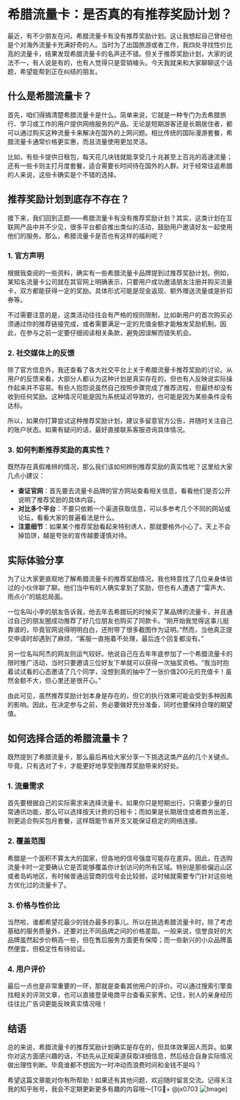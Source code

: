 # 希腊流量卡：是否真的有推荐奖励计划？

最近，有不少朋友在问，希腊流量卡有没有推荐奖励计划。这让我想起自己曾经也是个对海外流量卡充满好奇的人。当时为了出国旅游或者工作，我四处寻找性价比高的流量卡，结果发现希腊流量卡的名声还不错。但关于推荐奖励计划，大家的说法不一，有人说是有的，也有人觉得只是营销噱头。今天我就来和大家聊聊这个话题，希望能帮到正在纠结的朋友。

## 什么是希腊流量卡？

首先，咱们得搞清楚希腊流量卡是什么。简单来说，它就是一种专门为去希腊旅行、学习或工作的用户提供网络服务的产品。无论是短期游客还是长期居住者，都可以通过购买这种流量卡来解决在国外的上网问题。相比传统的国际漫游套餐，希腊流量卡通常价格更实惠，而且流量使用更加灵活。

比如，有些卡提供日租包，每天花几块钱就能享受几十兆甚至上百兆的高速流量；还有一些卡则主打月度套餐，适合需要长时间待在国外的人群。对于经常往返希腊的人来说，这些卡确实是个不错的选择。

## 推荐奖励计划到底存不存在？

接下来，我们回到正题——希腊流量卡有没有推荐奖励计划？其实，这类计划在互联网产品中并不少见，很多平台都会推出类似的活动，鼓励用户邀请好友一起使用他们的服务。那么，希腊流量卡是否也有这样的福利呢？

### 1. **官方声明**
根据我查阅的一些资料，确实有一些希腊流量卡品牌提到过推荐奖励计划。例如，某知名流量卡公司就在其官网上明确表示，只要用户成功邀请朋友注册并购买流量卡，双方都能获得一定的奖励。具体形式可能是现金返现、额外赠送流量或是折扣券等。

不过需要注意的是，这类活动往往会有严格的规则限制，比如新用户的首次购买必须通过你的推荐链接完成，或者需要满足一定的充值金额才能触发奖励机制。因此，在参与之前一定要仔细阅读相关条款，避免因误解而错失机会。

### 2. **社交媒体上的反馈**
除了官方信息外，我还查看了各大社交平台上关于希腊流量卡推荐奖励的讨论。从用户的反馈来看，大部分人都认为这种计划是真实存在的，但也有人反映说实际操作起来并不容易。有些人抱怨说虽然自己按照步骤完成了推荐流程，但最终却没有收到任何奖励。这种情况可能是因为系统延迟导致的，也可能是因为某些条件没有达标。

所以，如果你打算尝试这种推荐奖励计划，建议多留意官方公告，并随时关注自己的账户状态。如果有疑问的话，最好直接联系客服咨询具体情况。

### 3. **如何判断推荐奖励的真实性？**
既然存在真假难辨的情况，那么我们该如何辨别推荐奖励的真实性呢？这里给大家几点小建议：

- **查证官网**：首先要去流量卡品牌的官方网站查看相关信息，看看他们是否公开说明了推荐奖励的具体内容。
- **对比多个平台**：不要只依赖一个渠道获取信息，可以多参考几个不同的网站或论坛，看看大家的普遍看法是什么。
- **注意细节**：如果某个推荐奖励看起来特别诱人，那就要格外小心了。天上不会掉馅饼，越是夸张的宣传越要谨慎对待。

## 实际体验分享

为了让大家更直观地了解希腊流量卡的推荐奖励情况，我也特意找了几位亲身体验过的小伙伴聊了聊。他们当中有的人确实拿到了奖励，但也有人遭遇了“雷声大、雨点小”的尴尬局面。

一位名叫小李的朋友告诉我，他去年去希腊玩的时候买了某品牌的流量卡，并且通过自己的朋友圈成功推荐了好几位朋友也购买了同款卡。“刚开始我觉得这事儿挺靠谱的，毕竟官网说得明明白白，还附带了很多截图作为证明。”然而，当他真正提交申请时却遇到了麻烦，“客服一直拖着不处理，最后连个回复都没有。”

另一位名叫阿杰的网友则运气较好。他说自己在去年年底参加了一个希腊流量卡的限时推广活动，当时只要邀请三位好友下单就可以获得一次抽奖资格。“我当时抱着试试看的心态邀请了几个同学，没想到真的抽中了一张价值200元的充值卡！虽然金额不大，但心里还是很开心。”

由此可见，虽然推荐奖励计划本身是存在的，但它的执行效果可能会受到多种因素的影响。因此，在决定参与之前，务必要做好充分准备，同时也要保持合理的期望值。

## 如何选择合适的希腊流量卡？

既然提到了希腊流量卡，那么最后再给大家分享一下挑选这类产品的几个关键点。毕竟，只有选对了卡，才能更好地享受到推荐奖励带来的好处。

### 1. **流量需求**
首先要根据自己的实际需求来选择流量卡。如果你只是短期出行，只需要少量的日常通讯功能，那么可以选择按天计费的日租卡；而如果是长期居住或者商务出差，则更适合购买包月套餐，这样既能节省开支又能保证稳定的网络连接。

### 2. **覆盖范围**
希腊是一个面积不算太大的国家，但各地的信号强度可能存在差异。因此，在选购流量卡时一定要确认它是否能够覆盖你计划访问的所有区域。特别是那些偏远山区或者岛屿地区，有时候普通运营商的信号会比较弱，这时候就需要专门针对这些地方优化过的流量卡了。

### 3. **价格与性价比**
当然啦，谁都希望花最少的钱办最多的事儿。所以在挑选希腊流量卡时，除了考虑基础的服务质量外，还要对比不同品牌之间的价格差距。一般来说，信誉良好的大品牌虽然起步价稍高一些，但在售后服务方面更有保障；而一些新兴的小众品牌虽然便宜，但稳定性有待验证。

### 4. **用户评价**
最后一点也是非常重要的一环，那就是查看其他用户的评价。可以通过搜索引擎查找相关的评测文章，也可以直接登录电商平台查看买家秀。记住，别人的亲身经历往往比广告词更能反映真实情况哦！

## 结语

总的来说，希腊流量卡的推荐奖励计划确实是存在的，但具体效果因人而异。如果你对这方面感兴趣的话，不妨先从正规渠道获取详细信息，然后结合自身实际情况做出理性判断。毕竟谁都不想因为一时冲动而浪费时间和金钱不是吗？

希望这篇文章能对你有所帮助！如果还有其他问题，欢迎随时留言交流。记得关注我的知乎账号，我会不定期更新更多有趣的内容哦～[TG💪+ @jx0703 ![Image](https://github.com/user-attachments/assets/dbca1d08-cadb-493c-b0ec-ad6f7a83f270)]